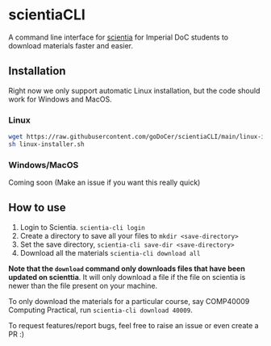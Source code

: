 # scientiaCLI

A command line interface for [scientia](https://scientia.doc.ic.ac.uk) for Imperial DoC students to download materials faster and easier.

## Installation

Right now we only support automatic Linux installation, but the code should work for Windows and MacOS.

### Linux

```bash
wget https://raw.githubusercontent.com/goDoCer/scientiaCLI/main/linux-installer.sh
sh linux-installer.sh
```

### Windows/MacOS

Coming soon (Make an issue if you want this really quick)

## How to use

1. Login to Scientia. `scientia-cli login`
2. Create a directory to save all your files to `mkdir <save-directory>`
3. Set the save directory, `scientia-cli save-dir <save-directory>`
4. Download all the materials `scientia-cli download all`

**Note that the `download` command only downloads files that have been updated on scienttia**. It will only download a file if the file on scientia is newer than the file present on your machine. 

To only download the materials for a particular course, say COMP40009 Computing Practical, run `scientia-cli download 40009`.

To request features/report bugs, feel free to raise an issue or even create a PR :)
